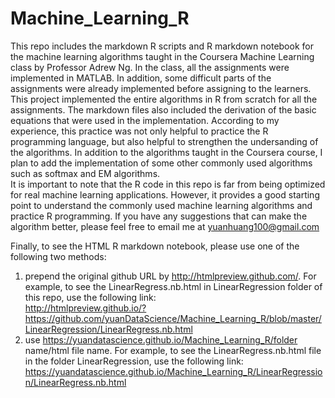 # Machine_Learning_R
This repo includes the markdown R scripts and R markdown notebook for the machine learning algorithms taught in the Coursera Machine Learning class by Professor Adrew Ng. In the class, all the assignments were implemented in MATLAB. In addition, some difficult parts of the assignments were already implemented before assigning to the learners.           
This project implemented the entire algorithms in R from scratch for all the assignments. The markdown files also included the derivation of the basic equations that were used in the implementation. According to my experience, this practice was not only helpful to practice the R programming language, but also helpful to strengthen the undersanding of the algorithms. In addition to the algorithms taught in the Coursera course, I plan to add the implementation of some other commonly used algorithms such as softmax and EM algorithms.            
It is important to note that the R code in this repo is far from being optimized for real machine learning applications. However, it provides a good starting point to understand the commonly used machine learning algorithms and practice R programming. If you have any suggestions that can make the algorithm better, please feel free to email me at yuanhuang100@gmail.com          

Finally, to see the HTML R markdown notebook, please use one of the following two methods:         
1. prepend the original github URL by http://htmlpreview.github.com/. For example, to see the LinearRegress.nb.html in LinearRegression folder of this repo, use the following link:           
http://htmlpreview.github.io/?https://github.com/yuanDataScience/Machine_Learning_R/blob/master/LinearRegression/LinearRegress.nb.html          
2. use https://yuandatascience.github.io/Machine_Learning_R/folder name/html file name. For example, to see the LinearRegress.nb.html file in the folder LinearRegression, use the following link:          
https://yuandatascience.github.io/Machine_Learning_R/LinearRegression/LinearRegress.nb.html
